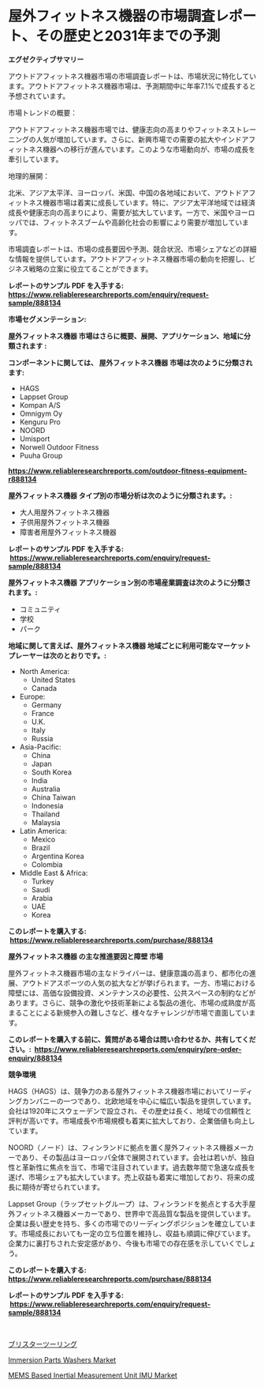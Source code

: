 <p><h1>屋外フィットネス機器の市場調査レポート、その歴史と2031年までの予測</h1></p><p><strong>エグゼクティブサマリー</strong></p>
<p><p>アウトドアフィットネス機器市場の市場調査レポートは、市場状況に特化しています。アウトドアフィットネス機器市場は、予測期間中に年率7.1%で成長すると予想されています。</p><p>市場トレンドの概要：</p><p>アウトドアフィットネス機器市場では、健康志向の高まりやフィットネストレーニングの人気が増加しています。さらに、新興市場での需要の拡大やインドアフィットネス機器への移行が進んでいます。このような市場動向が、市場の成長を牽引しています。</p><p>地理的展開：</p><p>北米、アジア太平洋、ヨーロッパ、米国、中国の各地域において、アウトドアフィットネス機器市場は着実に成長しています。特に、アジア太平洋地域では経済成長や健康志向の高まりにより、需要が拡大しています。一方で、米国やヨーロッパでは、フィットネスブームや高齢化社会の影響により需要が増加しています。</p><p>市場調査レポートは、市場の成長要因や予測、競合状況、市場シェアなどの詳細な情報を提供しています。アウトドアフィットネス機器市場の動向を把握し、ビジネス戦略の立案に役立てることができます。</p></p>
<p><strong>レポートのサンプル PDF を入手する: <a href="https://www.reliableresearchreports.com/enquiry/request-sample/888134">https://www.reliableresearchreports.com/enquiry/request-sample/888134</a></strong></p>
<p><strong>市場セグメンテーション:</strong></p>
<p><strong> 屋外フィットネス機器 市場はさらに概要、展開、アプリケーション、地域に分類されます :</strong></p>
<p><strong>コンポーネントに関しては、 屋外フィットネス機器 市場は次のように分類されます: &nbsp;</strong></p>
<p><ul><li>HAGS</li><li>Lappset Group</li><li>Kompan A/S</li><li>Omnigym Oy</li><li>Kenguru Pro</li><li>NOORD</li><li>Umisport</li><li>Norwell Outdoor Fitness</li><li>Puuha Group</li></ul></p>
<p><strong><a href="https://www.reliableresearchreports.com/outdoor-fitness-equipment-r888134">https://www.reliableresearchreports.com/outdoor-fitness-equipment-r888134</a></strong></p>
<p><strong> 屋外フィットネス機器 タイプ別の市場分析は次のように分類されます。:</strong></p>
<p><ul><li>大人用屋外フィットネス機器</li><li>子供用屋外フィットネス機器</li><li>障害者用屋外フィットネス機器</li></ul></p>
<p><strong>レポートのサンプル PDF を入手する: &nbsp;<a href="https://www.reliableresearchreports.com/enquiry/request-sample/888134">https://www.reliableresearchreports.com/enquiry/request-sample/888134</a></strong></p>
<p><strong> 屋外フィットネス機器 アプリケーション別の市場産業調査は次のように分類されます。:</strong></p>
<p><ul><li>コミュニティ</li><li>学校</li><li>パーク</li></ul></p>
<p><strong>地域に関して言えば、屋外フィットネス機器 地域ごとに利用可能なマーケットプレーヤーは次のとおりです。:</strong></p>
<p><ul>
    <li>
        North America:
        <ul>
            <li>United States</li>
            <li>Canada</li>
        </ul>
    </li>
    <li>
        Europe:
        <ul>
            <li>Germany</li>
            <li>France</li>
            <li>U.K.</li>
            <li>Italy</li>
            <li>Russia</li>
        </ul>
    </li>
    <li>
        Asia-Pacific:
        <ul>
            <li>China</li>
            <li>Japan</li>
            <li>South Korea</li>
            <li>India</li>
            <li>Australia</li>
            <li>China Taiwan</li>
            <li>Indonesia</li>
            <li>Thailand</li>
            <li>Malaysia</li>
        </ul>
    </li>
    <li>
        Latin America:
        <ul>
            <li>Mexico</li>
            <li>Brazil</li>
            <li>Argentina Korea</li>
            <li>Colombia</li>
        </ul>
    </li>
    <li>
        Middle East & Africa:
        <ul>
            <li>Turkey</li>
            <li>Saudi</li>
            <li>Arabia</li>
            <li>UAE</li>
            <li>Korea</li>
        </ul>
    </li>
    </ul></p>
<p><strong>このレポートを購入する: &nbsp;<a href="https://www.reliableresearchreports.com/purchase/888134">https://www.reliableresearchreports.com/purchase/888134</a></strong></p>
<p><strong>屋外フィットネス機器 の主な推進要因と障壁 市場</strong></p>
<p><p>屋外フィットネス機器市場の主なドライバーは、健康意識の高まり、都市化の進展、アウトドアスポーツの人気の拡大などが挙げられます。一方、市場における障壁には、高価な設備投資、メンテナンスの必要性、公共スペースの制約などがあります。さらに、競争の激化や技術革新による製品の進化、市場の成熟度が高まることによる新規参入の難しさなど、様々なチャレンジが市場で直面しています。</p></p>
<p><strong>このレポートを購入する前に、質問がある場合は問い合わせるか、共有してください。:&nbsp; <a href="https://www.reliableresearchreports.com/enquiry/pre-order-enquiry/888134">https://www.reliableresearchreports.com/enquiry/pre-order-enquiry/888134</a></strong></p>
<p><strong>競争環境</strong></p>
<p><p>HAGS（HAGS）は、競争力のある屋外フィットネス機器市場においてリーディングカンパニーの一つであり、北欧地域を中心に幅広い製品を提供しています。会社は1920年にスウェーデンで設立され、その歴史は長く、地域での信頼性と評判が高いです。市場成長や市場規模も着実に拡大しており、企業価値も向上しています。</p><p>NOORD（ノード）は、フィンランドに拠点を置く屋外フィットネス機器メーカーであり、その製品はヨーロッパ全体で展開されています。会社は若いが、独自性と革新性に焦点を当て、市場で注目されています。過去数年間で急速な成長を遂げ、市場シェアも拡大しています。売上収益も着実に増加しており、将来の成長に期待が寄せられています。</p><p>Lappset Group（ラップセットグループ）は、フィンランドを拠点とする大手屋外フィットネス機器メーカーであり、世界中で高品質な製品を提供しています。企業は長い歴史を持ち、多くの市場でのリーディングポジションを確立しています。市場成長においても一定の立ち位置を維持し、収益も順調に伸びています。企業力に裏打ちされた安定感があり、今後も市場での存在感を示していくでしょう。</p></p>
<p><strong>このレポートを購入する: &nbsp; <a href="https://www.reliableresearchreports.com/purchase/888134">https://www.reliableresearchreports.com/purchase/888134</a></strong></p>
<p><strong>レポートのサンプル PDF を入手する: &nbsp;<a href="https://www.reliableresearchreports.com/enquiry/request-sample/888134">https://www.reliableresearchreports.com/enquiry/request-sample/888134</a></strong><strong></strong></p>
<p>&nbsp;</p>
<p><p><a href="https://github.com/xtkhtofdt934839/Market-Research-Report-List-1/blob/main/383871627427.md">ブリスターツーリング</a></p><p><a href="https://github.com/AKSHATREPORTPRIME/Market-Research-Report-List-4/blob/main/immersion-parts-washers-market.md">Immersion Parts Washers Market</a></p><p><a href="https://gratis-rainforest-2ca.notion.site/MEMS-Based-Inertial-Measurement-Unit-IMU-Market-Focuses-on-Market-Share-Size-and-Projected-Forecast-4702a3e724e747a5bb49f5a052b34072">MEMS Based Inertial Measurement Unit IMU Market</a></p></p>